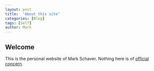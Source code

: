 ```yaml
---
layout: post
title:  "About this site"
categories: [Blog]
tags: [Self]
author: Mark
---
```


## Welcome

This is the personal website of Mark Schaver. Nothing here is of [official concern](https://fam.state.gov/fam/03fam/03fam4170.html#M4170).
